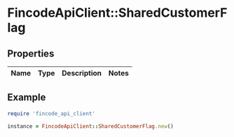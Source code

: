 # FincodeApiClient::SharedCustomerFlag

## Properties

| Name | Type | Description | Notes |
| ---- | ---- | ----------- | ----- |

## Example

```ruby
require 'fincode_api_client'

instance = FincodeApiClient::SharedCustomerFlag.new()
```

